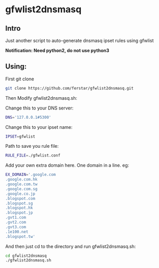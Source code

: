 gfwlist2dnsmasq
=================
Intro
-----
Just another script to auto-generate dnsmasq ipset rules using gfwlist

__Notification: Need python2, do not use python3__

Using:
-----
First git clone
```bash
git clone https://github.com/ferstar/gfwlist2dnsmasq.git
```
Then Modify gfwlist2dnsmasq.sh:

Change this to your DNS server:
```bash
DNS='127.0.0.1#5300'
```

Change this to your ipset name:
```bash
IPSET=gfwlist
```

Path to save you rule file:
```bash
RULE_FILE=./gfwlist.conf
```

Add your own extra domain here. One domain in a line. eg:
```bash
EX_DOMAIN='.google.com
.google.com.hk
.google.com.tw
.google.com.sg
.google.co.jp
.blogspot.com
.blogspot.sg
.blogspot.hk
.blogspot.jp
.gvt1.com
.gvt2.com
.gvt3.com
.1e100.net
.blogspot.tw'
```
And then just cd to the directory and run gfwlist2dnsmasq.sh:
```bash
cd gfwlist2dnsmasq
./gfwlist2dnsmasq.sh
```
